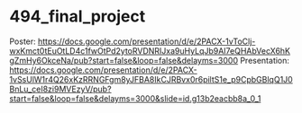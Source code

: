 # 494_final_project

Poster:
https://docs.google.com/presentation/d/e/2PACX-1vToClj-wxKmct0tEuOtLD4c1fwOtPd2ytoRVDNRIJxa9uHyLqJb9AI7eQHAbVecX6hKgZmHy6OkceNa/pub?start=false&loop=false&delayms=3000
Presentation:
https://docs.google.com/presentation/d/e/2PACX-1vSsUlW1r4Q26xKzRRNGFgm8yJFBA8IkCJRBvx0r6piltS1e_p9CpbGBlqQ1J0BnLu_ceI8zi9MVEzyV/pub?start=false&loop=false&delayms=3000&slide=id.g13b2eacbb8a_0_1

